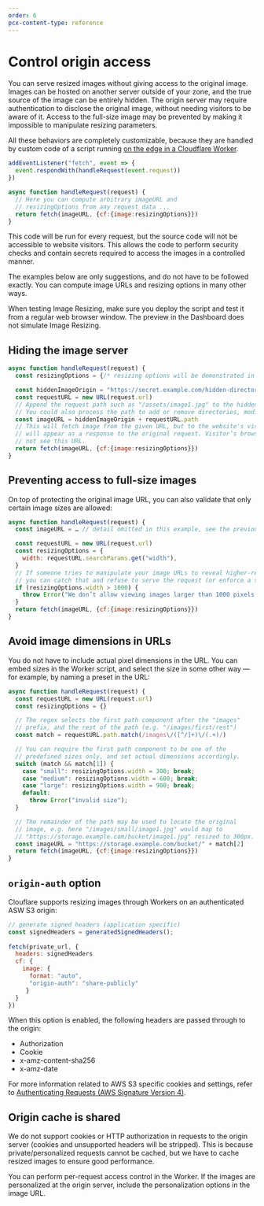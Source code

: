 ```yaml
---
order: 6
pcx-content-type: reference
---
```


# Control origin access

You can serve resized images without giving access to the original image. Images can be hosted on another server outside of your zone, and the true source of the image can be entirely hidden. The origin server may require authentication to disclose the original image, without needing visitors to be aware of it. Access to the full-size image may be prevented by making it impossible to manipulate resizing parameters.

All these behaviors are completely customizable, because they are handled by custom code of a script running [on the edge in a Cloudflare Worker](/image-resizing/resize-with-workers).

```js
addEventListener("fetch", event => {
  event.respondWith(handleRequest(event.request))
})

async function handleRequest(request) {
  // Here you can compute arbitrary imageURL and
  // resizingOptions from any request data ...
  return fetch(imageURL, {cf:{image:resizingOptions}})
}
```

This code will be run for every request, but the source code will not be accessible to website visitors. This allows the code to perform security checks and contain secrets required to access the images in a controlled manner.

The examples below are only suggestions, and do not have to be followed exactly. You can compute image URLs and resizing options in many other ways.

<Aside type="warning" header="Warning">

When testing Image Resizing, make sure you deploy the script and test it from a regular web browser window. The preview in the Dashboard does not simulate Image Resizing.

</Aside>

## Hiding the image server

```js
async function handleRequest(request) {
  const resizingOptions = {/* resizing options will be demonstrated in the next example */}

  const hiddenImageOrigin = "https://secret.example.com/hidden-directory"
  const requestURL = new URL(request.url)
  // Append the request path such as "/assets/image1.jpg" to the hiddenImageOrigin.
  // You could also process the path to add or remove directories, modify filenames, etc.
  const imageURL = hiddenImageOrigin + requestURL.path
  // This will fetch image from the given URL, but to the website's visitors this
  // will appear as a response to the original request. Visitor’s browser will
  // not see this URL.
  return fetch(imageURL, {cf:{image:resizingOptions}})
}
```

## Preventing access to full-size images

On top of protecting the original image URL, you can also validate that only certain image sizes are allowed:

```js
async function handleRequest(request) {
  const imageURL = … // detail omitted in this example, see the previous example

  const requestURL = new URL(request.url)
  const resizingOptions = {
    width: requestURL.searchParams.get("width"),
  }
  // If someone tries to manipulate your image URLs to reveal higher-resolution images,
  // you can catch that and refuse to serve the request (or enforce a smaller size, etc.)
  if (resizingOptions.width > 1000) {
    throw Error("We don’t allow viewing images larger than 1000 pixels wide")
  }
  return fetch(imageURL, {cf:{image:resizingOptions}})
}
```

## Avoid image dimensions in URLs

You do not have to include actual pixel dimensions in the URL. You can embed sizes in the Worker script, and select the size in some other way — for example, by naming a preset in the URL:

```js
async function handleRequest(request) {
  const requestURL = new URL(request.url)
  const resizingOptions = {}

  // The regex selects the first path component after the "images"
  // prefix, and the rest of the path (e.g. "/images/first/rest")
  const match = requestURL.path.match(/images\/([^/]+)\/(.+)/)

  // You can require the first path component to be one of the
  // predefined sizes only, and set actual dimensions accordingly.
  switch (match && match[1]) {
    case "small": resizingOptions.width = 300; break;
    case "medium": resizingOptions.width = 600; break;
    case "large": resizingOptions.width = 900; break;
    default:
      throw Error("invalid size");
  }

  // The remainder of the path may be used to locate the original
  // image, e.g. here "/images/small/image1.jpg" would map to
  // "https://storage.example.com/bucket/image1.jpg" resized to 300px.
  const imageURL = "https://storage.example.com/bucket/" + match[2]
  return fetch(imageURL, {cf:{image:resizingOptions}})
}
```

## `origin-auth` option

Clouflare supports resizing images through Workers on an authenticated ASW S3 origin:

```js
// generate signed headers (application specific)
const signedHeaders = generatedSignedHeaders();
 
fetch(private_url, {
  headers: signedHeaders
  cf: {
    image: {
      format: "auto",
      "origin-auth": "share-publicly"
     }
  }
})
```

When this option is enabled, the following headers are passed through to the origin:

* Authorization
* Cookie
* x-amz-content-sha256
* x-amz-date

For more information related to AWS S3 specific cookies and settings, refer to [Authenticating Requests (AWS Signature Version 4)](https://docs.aws.amazon.com/AmazonS3/latest/API/sig-v4-authenticating-requests.html).

## Origin cache is shared

We do not support cookies or HTTP authorization in requests to the origin server (cookies and unsupported headers will be stripped). This is because private/personalized requests cannot be cached, but we have to cache resized images to ensure good performance.

You can perform per-request access control in the Worker. If the images are personalized at the origin server, include the personalization options in the image URL.